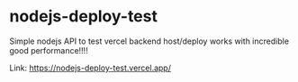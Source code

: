 # nodejs-deploy-test
 Simple nodejs API to test vercel backend host/deploy 
 works with incredible good performance!!!!
 
 
 Link: https://nodejs-deploy-test.vercel.app/
